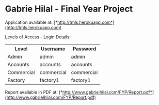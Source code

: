 # Gabrie Hilal - Final Year Project

Application available at: [*http://tmls.herokuapp.com*](http://tmls.herokuapp.com)

Levels of Access - Login Details:

<table>
  <tr>
    <th>Level</th><th>Username</th><th>Password</th>
  </tr>
  <tr>
    <td>Admin</td><td>admin</td><td>admin</td>
  </tr>
  <tr>
    <td>Accounts</td><td>accounts</td><td>accounts</td>
  </tr>
  <tr>
    <td>Commercial</td><td>commercial</td><td>commercial</td>
  </tr>
  <tr>
    <td>Factory</td><td>factory1</td><td>factory1</td>
  </tr>
</table>


Report available in PDF at: [*http://www.gabrielhilal.com/FYP/Report.pdf*](http://www.gabrielhilal.com/FYP/Report.pdf)

